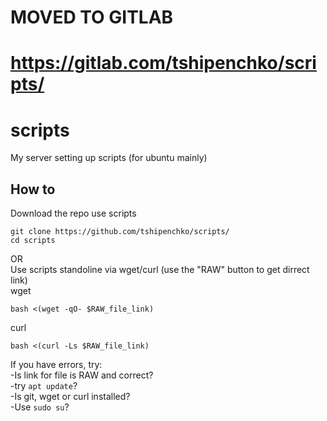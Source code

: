 # MOVED TO GITLAB
# https://gitlab.com/tshipenchko/scripts/







# scripts
My server setting up scripts (for ubuntu mainly)
## How to
Download the repo use scripts
```
git clone https://github.com/tshipenchko/scripts/
cd scripts
```
OR<br/>
Use scripts standoline via wget/curl (use the "RAW" button to get dirrect link)<br/>
wget<br/>
```
bash <(wget -qO- $RAW_file_link)
```
curl<br/>
```
bash <(curl -Ls $RAW_file_link)
```
If you have errors, try:</br>
-Is link for file is RAW and correct?</br>
-try `apt update`?</br>
-Is git, wget or curl installed?</br>
-Use `sudo su`?</br>
